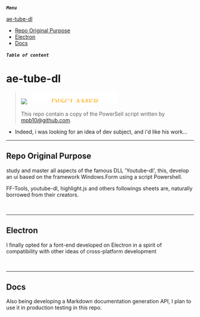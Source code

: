 



<link rel="stylesheet" href="./assets/css/md.css">

<div id="right" class="right-box">

***`Menu`***

[ae-tube-dl](./readme.md#ae-tube-dl)
- [Repo Original Purpose](./readme.md#Repo-Original-Purpose)
- [Electron](./readme.md#Electron)
- [Docs](./readme.md#Docs)


</div>

<div id="left" class="left-box">

***`Table of content`***

</div>

# ae-tube-dl

> <img src="./assets/snippets/disclamer/disclamer.ico" height=32px;><img src="./assets/snippets/disclamer/disclamer.svg"
 style="padding-bottom: 5px; margin-left: 15px; height: 28px;">
>
> This repo contain a copy of the PowerSell script written by [mpb10@github.com](https://github.com/mpb10/PowerShell-Youtube-dl).

- Indeed, i was looking for an idea of dev subject, and i'd like his work...

---

## Repo Original Purpose

study and master all aspects of the famous DLL 'Youtube-dl', this, develop an ui based on the framework Windows.Form using a script Powershell.

FF-Tools, youtube-dl, highlight.js and others followings sheets are, naturally borrowed from their creators.

<br>

---

## Electron

I finally opted for a font-end developed on Electron in a spirit of compatibility with other ideas of cross-platform development

<br>

---

## Docs

Also being developing a Markdown documentation generation API, I plan to use it in production testing in this repo.

